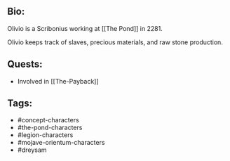## Bio:

Olivio is a Scribonius working at [[The Pond]] in 2281.

Olivio keeps track of slaves, precious materials, and raw stone production.

## Quests:

- Involved in [[The-Payback]]

## Tags:

- #concept-characters
- #the-pond-characters
- #legion-characters
- #mojave-orientum-characters
- #dreysam